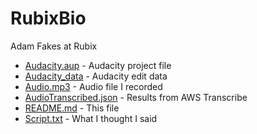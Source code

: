 # RubixBio
Adam Fakes at Rubix

- [Audacity.aup](Audacity.aup) - Audacity project file
- [Audacity_data](Audacity_data) - Audacity edit data
- [Audio.mp3](Audio.mp3) - Audio file I recorded
- [AudioTranscribed.json](AudioTranscribed.json) - Results from AWS Transcribe
- [README.md](README.md) - This file
- [Script.txt](Script.txt) - What I thought I said


